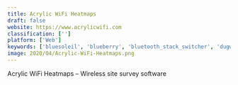 ```yaml
---
title: Acrylic WiFi Heatmaps
draft: false 
website: https://www.acrylicwifi.com
classification: ['']
platform: ['Web']
keywords: ['bluesoleil', 'blueberry', 'bluetooth_stack_switcher', 'dugwood_clickheat', 'ekahau_heatmapper', 'heatmap', 'mouseflow', 'netspot', 'networkminer', 'ptengine', 'toshiba_bluetooth_stack', 'vistumbler', 'widcomm_bluetooth_software', 'wifi_explorer', 'wifi_analyzer', 'wifiinfoview', 'wifiner_-_wifi_analyzer', 'wifite', 'espatial', 'istumbler', 'inssider', 'm-pathy_ux_insight', 'www.jwaves.io']
image: 2020/04/Acrylic-WiFi-Heatmaps.png
---
```

Acrylic WiFi Heatmaps – Wireless site survey software